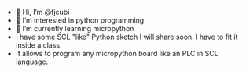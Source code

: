 - 👋 Hi, I’m @fjcubi
- 👀 I’m interested in python programming
- 🌱 I’m currently learning micropython
- I have some SCL "like" Python sketch I will share soon.  I have to fit it inside a class.
- It allows to program any micropython board like an PLC in SCL language.

<!---
fjcubi/fjcubi is a ✨ special ✨ repository because its `README.md` (this file) appears on your GitHub profile.
You can click the Preview link to take a look at your changes.
--->
